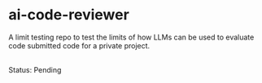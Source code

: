 # ai-code-reviewer
A limit testing repo to test the limits of how LLMs can be used to evaluate code submitted code for a private project. </br></br>

Status: Pending
